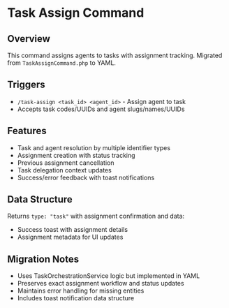 # Task Assign Command

## Overview
This command assigns agents to tasks with assignment tracking. Migrated from `TaskAssignCommand.php` to YAML.

## Triggers
- `/task-assign <task_id> <agent_id>` - Assign agent to task
- Accepts task codes/UUIDs and agent slugs/names/UUIDs

## Features
- Task and agent resolution by multiple identifier types
- Assignment creation with status tracking
- Previous assignment cancellation
- Task delegation context updates
- Success/error feedback with toast notifications

## Data Structure
Returns `type: "task"` with assignment confirmation and data:
- Success toast with assignment details
- Assignment metadata for UI updates

## Migration Notes
- Uses TaskOrchestrationService logic but implemented in YAML
- Preserves exact assignment workflow and status updates
- Maintains error handling for missing entities
- Includes toast notification data structure